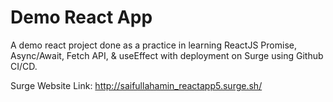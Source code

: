# Demo React App

A demo react project done as a practice in learning ReactJS Promise, Async/Await, Fetch API, & useEffect with deployment on Surge using Github CI/CD.

Surge Website Link: http://saifullahamin_reactapp5.surge.sh/
